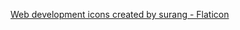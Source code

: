 <a href="https://www.flaticon.com/free-icons/web-development" title="web development icons">Web development icons created by surang - Flaticon</a>
